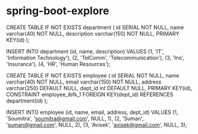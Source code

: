 # spring-boot-explore

CREATE TABLE IF NOT EXISTS department (
  id SERIAL NOT NULL,
  name varchar(40) NOT NULL,
  description varchar(150) NOT NULL,
  PRIMARY KEY(id)
);

INSERT INTO department (id, name, description) VALUES
	(1, 'IT', 'Information Technology'),
	(2, 'TelComm', 'Telecommunication'),
	(3, 'Ins', 'Insurance'),
	(4, 'HR', 'Human Resources');

CREATE TABLE IF NOT EXISTS employee (
  id SERIAL NOT NULL,
  name varchar(40) NOT NULL,
  email varchar(150) NOT NULL,
  address varchar(250) DEFAULT NULL,
  dept_id int DEFAULT NULL,
  PRIMARY KEY(id),
  CONSTRAINT employee_ibfk_1 FOREIGN KEY(dept_id) REFERENCES department(id)
);

INSERT INTO employee (id, name, email, address, dept_id) VALUES
	(1, 'Soumitra', 'soumitra@gmail.com', NULL, 1),
	(2, 'Suman', 'suman@gmail.com', NULL, 2),
	(3, 'Avisek', 'avisek@gmail.com', NULL, 3);
